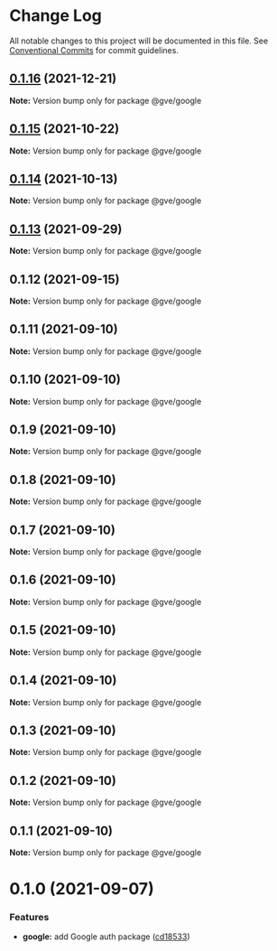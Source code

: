 # Change Log

All notable changes to this project will be documented in this file.
See [Conventional Commits](https://conventionalcommits.org) for commit guidelines.

## [0.1.16](https://github.com/CiscoDevNet/essentials/compare/@gve/google@0.1.14...@gve/google@0.1.16) (2021-12-21)

**Note:** Version bump only for package @gve/google





## [0.1.15](https://github.com/mattnorris/essentials/compare/@gve/google@0.1.14...@gve/google@0.1.15) (2021-10-22)

**Note:** Version bump only for package @gve/google





## [0.1.14](https://github.com/mattnorris/essentials/compare/@gve/google@0.1.12...@gve/google@0.1.14) (2021-10-13)

**Note:** Version bump only for package @gve/google





## [0.1.13](https://github.com/mattnorris/essentials/compare/@gve/google@0.1.12...@gve/google@0.1.13) (2021-09-29)

**Note:** Version bump only for package @gve/google





## 0.1.12 (2021-09-15)

**Note:** Version bump only for package @gve/google





## 0.1.11 (2021-09-10)

**Note:** Version bump only for package @gve/google





## 0.1.10 (2021-09-10)

**Note:** Version bump only for package @gve/google





## 0.1.9 (2021-09-10)

**Note:** Version bump only for package @gve/google





## 0.1.8 (2021-09-10)

**Note:** Version bump only for package @gve/google





## 0.1.7 (2021-09-10)

**Note:** Version bump only for package @gve/google





## 0.1.6 (2021-09-10)

**Note:** Version bump only for package @gve/google





## 0.1.5 (2021-09-10)

**Note:** Version bump only for package @gve/google





## 0.1.4 (2021-09-10)

**Note:** Version bump only for package @gve/google





## 0.1.3 (2021-09-10)

**Note:** Version bump only for package @gve/google





## 0.1.2 (2021-09-10)

**Note:** Version bump only for package @gve/google





## 0.1.1 (2021-09-10)

**Note:** Version bump only for package @gve/google





# 0.1.0 (2021-09-07)


### Features

* **google:** add Google auth package ([cd18533](https://github.com/mattnorris/essentials/commit/cd185337daa5f2651d5d8e21eebad673de5c7f5d))
